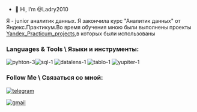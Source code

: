 - 👋 Hi, I’m @Ladry2010


Я - junior аналитик данных. Я закончила курс "Аналитик данных" от Яндекс.Практикум.Во время обучения мною были выполнены проекты   [Yandex_Practicum_projects](https://github.com/Ladry2010/Yandex_Practicum_projects),в которых были использованы

### Languages & Tools \ Языки и инструменты:

![pyhton-3][image1]![sql-1][image6]         ![datalens-1][image3]              ![tablo-1][image2]    ![yupiter-1][image4]

   
  
 




 
### Follow Me \ Связаться со мной:
  
[![telegram][image7]](https://t.me/ladry2010)   

[![gmail][image8]](https://mail.google.com/mail/u/0/?fs=1&tf=cm&source=mailto&to=ladry2010@gmail.com)

[image7]:https://github.com/Ladry2010/introduce/assets/156521640/c85792c5-d38a-45fc-a257-21b095458005

[image8]:https://github.com/Ladry2010/Ladry2010/assets/156521640/6e39e197-00af-420a-88da-7c80cb96bab2


[image1]:https://github.com/Ladry2010/introduce/assets/156521640/65d468ce-caa6-4d82-8d5a-f131486ae149
[image2]:https://github.com/Ladry2010/introduce/assets/156521640/55b560fd-a952-41c7-bd9c-7bb136f41bd7
[image3]:https://github.com/Ladry2010/introduce/assets/156521640/b27b921c-1882-4601-9a88-7621f25de69a
[image4]:https://github.com/Ladry2010/introduce/assets/156521640/a477ecc0-90a9-40db-aa43-79b35570649b
[image5]:https://github.com/Ladry2010/introduce/assets/156521640/9fa0a430-292a-4ebd-9915-bb97c7c2d444
[image6]:https://github.com/Ladry2010/introduce/assets/156521640/bf8ae51c-bfaa-43c3-a3f1-27b2771f899e

